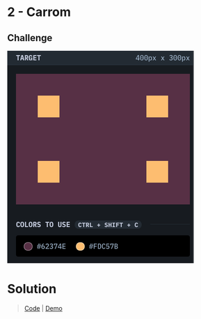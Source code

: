# 2 - Carrom

## Challenge
![Carrom](./carrom.png)

# Solution
> [Code](https://github.com/npranto/cssbattle/tree/main/battle-1/carrom/index.html) |
> [Demo](https://npranto.github.io/cssbattle/battle-1/carrom/)
